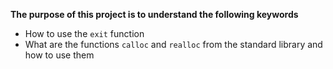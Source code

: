 **The purpose of this project is to understand the following keywords**

-	How to use the `exit` function
-	What are the functions `calloc` and `realloc` from the standard library and how to use them


